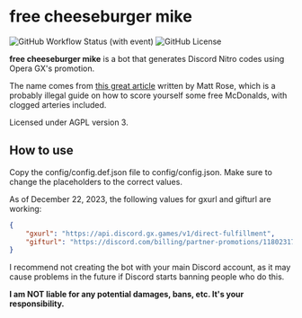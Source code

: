 # free cheeseburger mike

![GitHub Workflow Status (with event)](https://img.shields.io/github/actions/workflow/status/emilydaemon/free-cheeseburger-mike/python-app.yml)
![GitHub License](https://img.shields.io/github/license/emilydaemon/free-cheeseburger-mike)

**free cheeseburger mike** is a bot that generates Discord Nitro codes
using Opera GX's promotion.

The name comes from
[this great article](https://fatprosemattrose.wordpress.com/2020/04/11/mciavellian/)
written by Matt Rose, which is a probably illegal guide on how to score yourself
some free McDonalds, with clogged arteries included.

Licensed under AGPL version 3.

## How to use

Copy the config/config.def.json file to config/config.json. Make sure to
change the placeholders to the correct values.

As of December 22, 2023, the following values for gxurl and gifturl are
working:

```json
{
	"gxurl": "https://api.discord.gx.games/v1/direct-fulfillment",
	"gifturl": "https://discord.com/billing/partner-promotions/1180231712274387115/"
}
```

I recommend not creating the bot with your main Discord account, as it may
cause problems in the future if Discord starts banning people who do this.

**I am NOT liable for any potential damages, bans, etc. It's your responsibility.**
